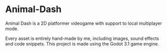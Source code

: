 # Animal-Dash
Animal Dash is a 2D platformer videogame with support to local multiplayer mode.

Every asset is entirely hand-made by me, including images, sound effects and code snippets.
This project is made using the Godot 3.1 game engine.
